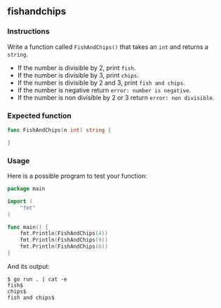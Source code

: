 ## fishandchips

### Instructions

Write a function called `FishAndChips()` that takes an `int` and returns a `string`.

- If the number is divisible by 2, print `fish`.
- If the number is divisible by 3, print `chips`.
- If the number is divisible by 2 and 3, print `fish and chips`.
- If the number is negative return `error: number is negative`.
- If the number is non divisible by 2 or 3 return `error: non divisible`.

### Expected function

```go
func FishAndChips(n int) string {

}
```

### Usage

Here is a possible program to test your function:

```go
package main

import (
	"fmt"
)

func main() {
	fmt.Println(FishAndChips(4))
	fmt.Println(FishAndChips(9))
	fmt.Println(FishAndChips(6))
}
```

And its output:

```console
$ go run . | cat -e
fish$
chips$
fish and chips$
```
